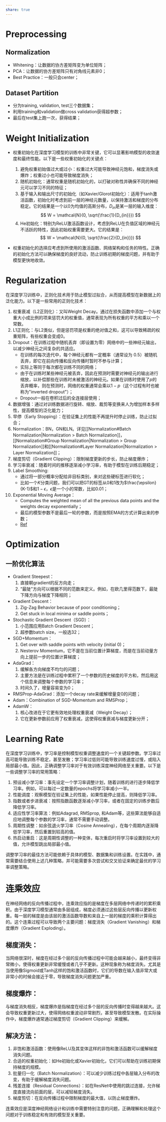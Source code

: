 ```yaml
---
share: true
---
```

# Preprocessing

## Normalization
- Whitening：让数据的协方差矩阵变为单位矩阵；
- PCA：让数据的协方差矩阵只有对角线元素非0；
- Best Practice：一般只会center；

## Dataset Partition
- 分为training, validation, test三个数据集；
- 利用training和validation做cross validation获得超参数；
- 最后在test集上跑一次，获得结果；

# Weight Initialization

- 权重初始化在深度学习模型的训练中非常关键，它可以显著影响模型的收敛速度和最终性能。以下是一些权重初始化的关键点：

	1. 避免权重初始值过大或过小：权重过大可能导致神经元饱和，梯度消失或爆炸；权重过小也可能导致梯度消失；
	2. 随机初始化：通常权重是随机初始化的，以打破对称性并确保不同的神经元可以学习不同的特征；
	3. 基于输入和输出尺寸的初始化（如Xavier/Glorot初始化）：适用于tanh激活函数，初始化时考虑到前一层的神经元数量，以保持激活和梯度的分布稳定。它的结果是一个以0为均值的高斯分布，$D_{in}$是某一层的输入维度：
		$$
		W = \mathcal{N}(0, \sqrt{\frac{1}{D_{in}}})
	  $$
	4. He初始化：特别为ReLU激活函数设计，考虑到ReLU在负值区域的神经元不活跃的特性，因此初始权重需要更大。它的结果是：
		$$
		W = \mathcal{N}(0, \sqrt{\frac{2}{D_{in}}})
	  $$

- 权重初始化的选择应考虑到所使用的激活函数、网络架构和任务的特性。正确的初始化方法可以确保梯度的良好流动，防止训练初期的梯度问题，并有助于模型更快地收敛。

# Regularization

在深度学习训练中，正则化技术用于防止模型过拟合，从而提高模型在新数据上的泛化能力。以下是一些常用的正则化技术：

1. 权重衰减（L2正则化）：又叫Weight Decay。通过在损失函数中添加一个与权重大小成比例的项来惩罚大的权重值，通常表现为所有权重的平方和乘以一个常数。
2. L1正则化：与L2类似，但是惩罚项是权重的绝对值之和，这可以导致稀疏的权重矩阵，有些权重会变成0。  
3. Dropout：在训练过程中随机丢弃（即设置为零）网络中的一些神经元输出，以减少神经元之间复杂的共适应。
	- 在训练的每次迭代中，每个神经元都有一定概率（通常设为 0.5）被随机丢弃，即它在前向传播和反向传播时暂时不参与计算；
	- 实际上等同于每次都在训练不同的网络；
	- 由于在训练时某些神经元被丢弃，因此在预测时需要对神经元的输出进行缩放，以补偿那些在训练时未被激活的神经元。如果在训练时使用了$p$的丢弃概率，则在预测时，网络的权重通常会乘以$1−p$（这个过程有时也被称为"inverted dropout"）；
	- Dropout一般在卷积过后的全连接层使用；
4. 数据增强：通过对训练数据进行旋转、缩放、裁剪等变换来人为增加样本多样性，提高模型的泛化能力；
5. 早停（Early Stopping）：在验证集上的性能不再提升时停止训练，防止过拟合；
6. Normalization：BN，GN和LN。详见[[Normalization#Batch Normalization|Normalization > Batch Normalization]]，[[Normalization#Group Normalization|Normalization > Group Normalization]]和[[Normalization#Layer Normalization|Normalization > Layer Normalization]]；
7. 梯度剪切（Gradient Clipping）：限制梯度更新的步长，防止梯度爆炸；
8. 学习率衰减：随着时间的推移逐渐减小学习率，有助于模型在训练后期稳定；
9. Label Smoothing: 
	- 通过将一部分概率分配给非目标类别，来对这些硬标签进行软化；
	- 比如一个$K$分类问题，我们可以把GT的标签从0和1改为$\frac{\epsilon}{K-1}$和$1-\epsilon$，$\epsilon$是一个小的常数，比如0.01；
10. Exponential Moving Average：
	- Computes the weighted mean of all the previous data points and the weights decay exponentially；
	- 最后的模型参数不是最后一轮的参数，而是按照EMA的方式计算出来的参数；
	- [Ref](https://leimao.github.io/blog/Exponential-Moving-Average/)

# Optimization

## 一阶优化算法
- Gradient Steepest：
	1. 直接朝gradient的反方向走；
	2. “最陡”方向可以根据不同的范数来定义。例如，在欧几里得范数下，最陡下降方向与梯度下降相同；
- Gradient Descent：
	1. Zig-Zag Behavior because of poor conditioning；
	2. Get stuck in local minima or saddle points；
-  Stochastic Gradient Descent（SGD）：
	1. 小范围应用Batch Gradient Descent；
	2. 超参数batch size，一般选32；
-  SGD+Momentum：
	1. Get over with saddle points with velocity (initial 0)；
	2. Nesterov Momentum，它不是在当前位置计算梯度，而是在当前动量方向上提前一步的位置计算梯度；
- AdaGrad：
	1. 缓解各方向梯度不均匀的问题；
	2. 主要方法是在训练过程中累积了一个参数的历史梯度的平方和，然后用这个信息来调整每个参数的学习率；
	3. 时间久了，增量容易变为0；
- RMSProp-AdaGrad：添加一个decay rate来缓解增量变0的问题；
- Adam：Combination of SGD-Momentum and RMSProp；
- AdamW：
	1. 核心改进在于它更有效地处理权重衰减（Weight Decay）；
	2. 它在更新参数前应用了权重衰减，这使得权重衰减与梯度更新分开；

# 	Learning Rate

在深度学习训练中，学习率是控制模型权重调整速度的一个关键超参数。学习率过高可能导致训练不稳定，甚至发散；学习率过低则可能导致训练速度过慢，或陷入局部最小值。因此，正确调整学习率对于有效训练深度神经网络至关重要。以下是一些调整学习率的常用策略：

1. 预设减小学习率：事先设定一个学习率调整计划，随着训练的进行逐步降低学习率。例如，可以每过一定数量的epochs将学习率减小一半。
2. 性能调度：观察模型在验证集上的性能，如果性能停止提高，则降低学习率。
3. 指数或者步进衰减：按照指数函数逐渐减小学习率，或者在固定的训练步数后降低学习率。
4. 适应性学习率算法：例如Adagrad, RMSprop, 和Adam等，这些算法能够自适应地调整每个参数的学习率，通常不需要手动调整。
5. 周期性调整：如余弦退火学习率（Cosine Annealing），在每个周期内逐渐降低学习率，然后重置到较高的值。
6. 热启动重启：这是周期性调整的一种变体，每次重启时将学习率设置到较大的值，允许模型跳出局部最小值。    

调整学习率的最佳方法可能依赖于具体的模型、数据集和训练设置。在实践中，通常需要结合使用上述几种策略，并可能需要多次尝试和交叉验证来确定最优的学习率调整策略。


# 连乘效应
在神经网络的反向传播过程中，连乘效应指的是梯度在多层网络中传递时的累积乘积。由于深度学习模型通常由多层组成，梯度必须通过这些层反向传播以更新权重。每一层的梯度是由该层的激活函数导数和来自上一层的梯度的乘积计算得出的。这个连乘过程可以导致两个主要问题：梯度消失（Gradient Vanishing）和梯度爆炸（Gradient Exploding）。

## 梯度消失：

当网络很深时，梯度在经过多个层的反向传播过程中可能会越来越小，最终变得非常微小，使得权重更新非常缓慢或者几乎不更新。这种现象称为梯度消失。尤其是当使用像Sigmoid或Tanh这样的饱和激活函数时，它们的导数在输入值非常大或非常小的时候会接近于零，导致梯度消失问题更加严重。

## 梯度爆炸：

与梯度消失相反，梯度爆炸是指梯度在经过多个层的反向传播时变得越来越大。这会导致权重更新过大，使得网络权重波动非常剧烈，甚至导致模型发散。在实际操作中，梯度爆炸通常通过梯度剪切（Gradient Clipping）来缓解。

## 解决方法：

1. 非饱和激活函数：使用像ReLU及其变体这样的非饱和激活函数可以缓解梯度消失问题。
2. 合适的权重初始化：如He初始化或Xavier初始化，它们可以帮助在训练初期保持梯度的规模。
3. 批量归一化（Batch Normalization）：可以减少训练过程中各层输入分布的改变，有助于缓解梯度消失问题。
4. 残差连接（Residual Connections）：如在ResNet中使用的跳过连接，允许梯度直接流向前面的层，可以减轻梯度消失。
5. 梯度剪切：在反向传播过程中限制梯度的最大值，以防止梯度爆炸。

连乘效应是深度神经网络设计和训练中需要特别注意的问题，正确理解和处理这个问题对于训练稳定和有效的模型至关重要。






